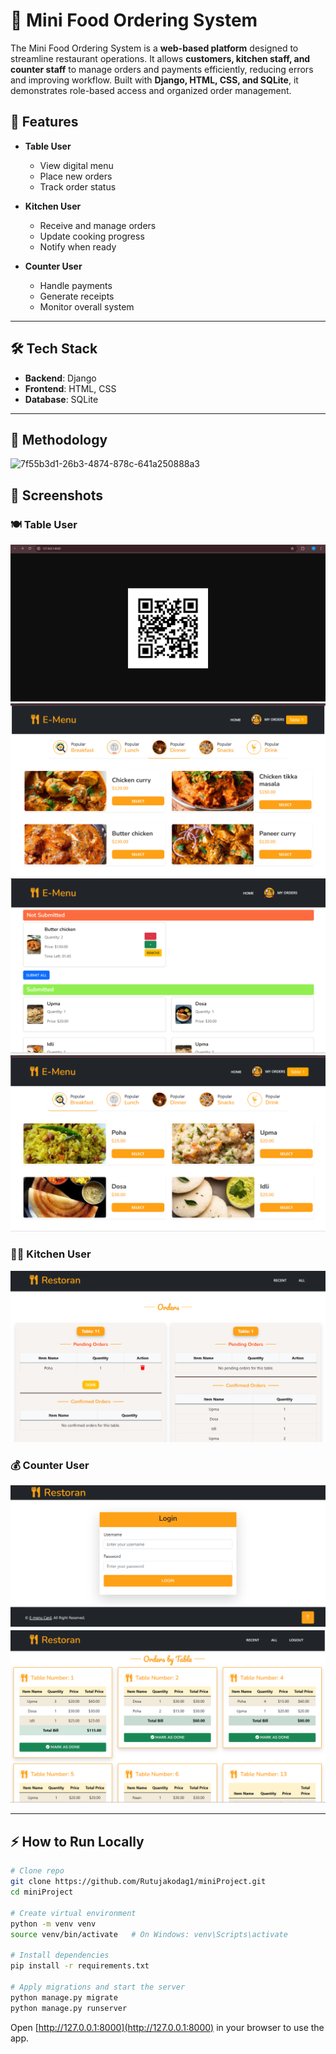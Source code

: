 # 🍴 Mini Food Ordering System

The Mini Food Ordering System is a **web-based platform** designed to streamline restaurant operations. It allows **customers, kitchen staff, and counter staff** to manage orders and payments efficiently, reducing errors and improving workflow. Built with **Django, HTML, CSS, and SQLite**, it demonstrates role-based access and organized order management.

<!--   
--
 
---
>>>>>>>  
 -->

## 🚀 Features

- **Table User**
  - View digital menu
  - Place new orders
  - Track order status

- **Kitchen User**
  - Receive and manage orders
  - Update cooking progress
  - Notify when ready

- **Counter User**
  - Handle payments
  - Generate receipts
  - Monitor overall system

---

## 🛠️ Tech Stack

- **Backend**: Django  
- **Frontend**: HTML, CSS  
- **Database**: SQLite  

---
## 🚀 Methodology

<img width="769" height="910" alt="7f55b3d1-26b3-4874-878c-641a250888a3" src="https://github.com/user-attachments/assets/d4678fc5-1f51-4ac1-9403-bdd0346c1c45" />



## 📸 Screenshots

### 🍽️ Table User
![Table User Screenshot](screenshots/table1.png) 
![Table User Screenshot](screenshots/table2.png)  
![Table User Screenshot](screenshots/table3.png)  
![Table User Screenshot](screenshots/table4.png)    

### 👨‍🍳 Kitchen User
![Kitchen User Screenshot](screenshots/kitchen.png)    

### 💰 Counter User
![Counter User Screenshot](screenshots/counter1.png)  
![Counter User Screenshot](screenshots/counter2.png)  

---

## ⚡ How to Run Locally

```bash
# Clone repo
git clone https://github.com/Rutujakodag1/miniProject.git
cd miniProject

# Create virtual environment
python -m venv venv
source venv/bin/activate   # On Windows: venv\Scripts\activate

# Install dependencies
pip install -r requirements.txt

# Apply migrations and start the server
python manage.py migrate
python manage.py runserver
```
Open [http://127.0.0.1:8000](http://127.0.0.1:8000) in your browser to use the app.

